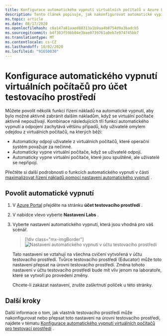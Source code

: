 ```yaml
---
title: Konfigurace automatického vypnutí virtuálních počítačů v Azure Lab Services
description: Tento článek popisuje, jak nakonfigurovat automatické vypínání virtuálních počítačů v účtu testovacího prostředí.
ms.topic: article
ms.date: 08/17/2020
ms.openlocfilehash: c0a147a81aaed88313a1b9aa4b0754d9a3badcb5
ms.sourcegitcommit: b4f303f59bb04e3bae0739761a0eb7e974745bb7
ms.translationtype: MT
ms.contentlocale: cs-CZ
ms.lasthandoff: 10/02/2020
ms.locfileid: "91650030"
---
```

# <a name="configure-automatic-shutdown-of-vms-for-a-lab-account"></a>Konfigurace automatického vypnutí virtuálních počítačů pro účet testovacího prostředí

Můžete povolit několik funkcí řízení nákladů na automatické vypnutí, aby bylo možné aktivně zabránit dalším nákladům, když se virtuální počítače aktivně nepoužívají. Kombinace následujících tří funkcí automatického vypnutí a odpojení zachytává většinu případů, kdy uživatelé omylem odejdou z virtuálních počítačů, na kterých běží:
 
- Automaticky odpojí uživatele z virtuálních počítačů, které operační systém považuje za nečinné.
- Automaticky vypne virtuální počítače, když se uživatelé odpojí.
- Automaticky vypne virtuální počítače, které jsou spuštěné, ale uživatelé se nepřipojí.

Přečtěte si další podrobnosti o funkcích automatického vypnutí v části [maximalizovat řízení nákladů pomocí nastavení automatického vypnutí](cost-management-guide.md#automatic-shutdown-settings-for-cost-control) .

## <a name="enable-automatic-shutdown"></a>Povolit automatické vypnutí

1. V [Azure Portal](https://portal.azure.com/) přejděte na stránku **účet testovacího prostředí** .
1. V nabídce vlevo vyberte **Nastavení Labs** .
1. Vyberte nastavení automatického vypnutí, která jsou vhodná pro váš scénář.  

    > [!div class="mx-imgBorder"]
    > ![Nastavení automatického vypnutí v účtu testovacího prostředí](./media/how-to-configure-lab-accounts/automatic-shutdown-vm-disconnect.png)
    
    Tato nastavení se vztahují na všechna cvičení vytvořená v účtu testovacího prostředí. Tvůrce testovacího prostředí (Educator) může toto nastavení přepsat na úrovni testovacího prostředí. Změna tohoto nastavení v účtu testovacího prostředí bude mít vliv jenom na laboratoře, které se vytvoří po provedení změny.

    Chcete-li zakázat nastavení, zrušte zaškrtnutí políček u této stránky. 

## <a name="next-steps"></a>Další kroky

Další informace o tom, jak vlastník testovacího prostředí může nakonfigurovat nebo přepsat toto nastavení na úrovni testovacího prostředí, najdete v tématu [Konfigurace automatického vypnutí virtuálních počítačů pro testovací prostředí](how-to-enable-shutdown-disconnect.md) .
